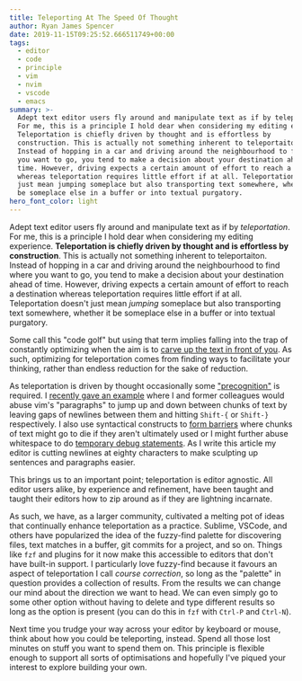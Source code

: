 ```yaml
---
title: Teleporting At The Speed Of Thought
author: Ryan James Spencer
date: 2019-11-15T09:25:52.666511749+00:00
tags:
  - editor
  - code
  - principle
  - vim
  - nvim
  - vscode
  - emacs
summary: >-
  Adept text editor users fly around and manipulate text as if by teleportation.
  For me, this is a principle I hold dear when considering my editing experience.
  Teleportation is chiefly driven by thought and is effortless by
  construction. This is actually not something inherent to teleportaiton.
  Instead of hopping in a car and driving around the neighbourhood to find where
  you want to go, you tend to make a decision about your destination ahead of
  time. However, driving expects a certain amount of effort to reach a destination
  whereas teleportation requires little effort if at all. Teleportation doesn't
  just mean jumping someplace but also transporting text somewhere, whether it
  be someplace else in a buffer or into textual purgatory.
hero_font_color: light
---
```


Adept text editor users fly around and manipulate text as if by _teleportation_.
For me, this is a principle I hold dear when considering my editing experience.
**Teleportation is chiefly driven by thought and is effortless by
construction**. This is actually not something inherent to teleportaiton.
Instead of hopping in a car and driving around the neighbourhood to find where
you want to go, you tend to make a decision about your destination ahead of
time. However, driving expects a certain amount of effort to reach a destination
whereas teleportation requires little effort if at all. Teleportation doesn't
just mean _jumping_ someplace but also transporting text somewhere, whether it
be someplace else in a buffer or into textual purgatory.

Some call this "code golf" but using that term implies falling into the trap of
constantly optimizing when the aim is to [carve up the text in front of
you](https://www.justanotherdot.com/posts/how-fast-can-you-take-your-time-kid.html).
As such, optimizing for teleportation comes from finding ways to facilitate your
thinking, rather than endless reduction for the sake of reduction.

As teleportation is driven by thought occasionally some
["precognition"](https://twitter.com/gregmcintyre/status/1194811646234873856) is
required. I [recently gave an
example](https://twitter.com/_justanotherdot/status/1194732136948875264) where I
and former colleagues would abuse vim's "paragraphs" to jump up and down between
chunks of text by leaving gaps of newlines between them and hitting `Shift-{` or
`Shift-}` respectively. I also use syntactical constructs to [form
barriers](https://www.justanotherdot.com/posts/dumping-grounds-for-good-and-bad.html)
where chunks of text might go to die if they aren't ultimately used or I might
further abuse whitespace to do [temporary debug
statements](https://www.justanotherdot.com/posts/stdout-is-forever.html). As I
write this article my editor is cutting newlines at eighty characters to make
sculpting up sentences and paragraphs easier.

This brings us to an important point; teleportation is editor agnostic. All
editor users alike, by experience and refinement, have been taught and taught
their editors how to zip around as if they are lightning incarnate.

As such, we have, as a larger community, cultivated a melting pot of ideas that
continually enhance teleportation as a practice. Sublime, VSCode, and others
have popularized the idea of the fuzzy-find palette for discovering files, text
matches in a buffer, git commits for a project, and so on. Things like `fzf` and
plugins for it now make this accessible to editors that don't have built-in
support. I particularly love fuzzy-find because it favours an aspect of
teleportation I call _course correction_, so long as the "palette" in question
provides a collection of results. From the results we can change our mind about
the direction we want to head. We can even simply go to some other option
without having to delete and type different results so long as the option is
present (you can do this in `fzf` with `Ctrl-P` and `Ctrl-N`).

Next time you trudge your way across your editor by keyboard or mouse, think
about how you could be teleporting, instead. Spend all those lost minutes on
stuff you want to spend them on. This principle is flexible enough to support
all sorts of optimisations and hopefully I've piqued your interest to explore
building your own.
